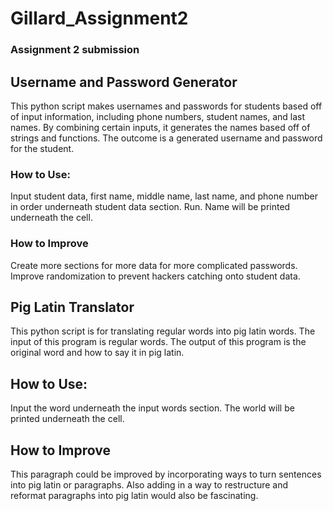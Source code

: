 # Gillard_Assignment2
### Assignment 2 submission

## Username and Password Generator
This python script makes usernames and passwords for students based off of input information, including phone numbers, student names, and last names. 
By combining certain inputs, it generates the names based off of strings and functions. The outcome is a generated username and password for the student. 

### How to Use:
Input student data, first name, middle name, last name, and phone number in order underneath student data section.
Run.
Name will be printed underneath the cell.

### How to Improve
Create more sections for more data for more complicated passwords. Improve randomization to prevent hackers catching onto student data.

## Pig Latin Translator
This python script is for translating regular words into pig latin words. The input of this program is regular words. The output of this program is the original word and how to say it in pig latin.

## How to Use:
Input the word underneath the input words section. The world will be printed underneath the cell.

## How to Improve
This paragraph could be improved by incorporating ways to turn sentences into pig latin or paragraphs. Also adding in a way to restructure and reformat paragraphs into pig latin would also be fascinating.
